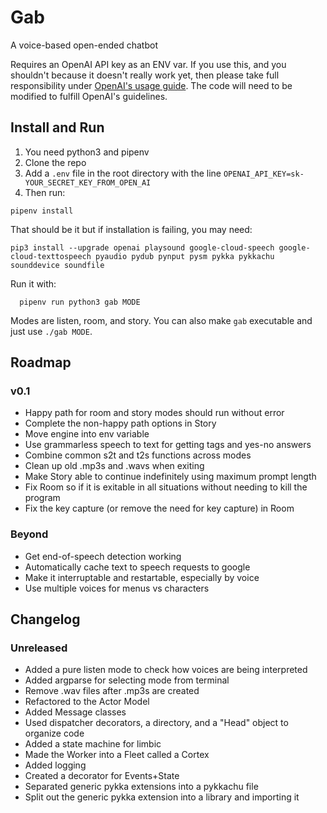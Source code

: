 # Gab

A voice-based open-ended chatbot

Requires an OpenAI API key as an ENV var. If you use this, and you shouldn't because it doesn't really work yet, then please take full responsibility under [OpenAI's usage guide](https://beta.openai.com/docs/going-live). The code will need to be modified to fulfill OpenAI's guidelines.

## Install and Run

1) You need python3 and pipenv
2) Clone the repo
3) Add a `.env` file in the root directory with the line `OPENAI_API_KEY=sk-YOUR_SECRET_KEY_FROM_OPEN_AI`
4) Then run:
```commandline
pipenv install
```

That should be it but if installation is failing, you may need:
```commandline
pip3 install --upgrade openai playsound google-cloud-speech google-cloud-texttospeech pyaudio pydub pynput pysm pykka pykkachu sounddevice soundfile
```

Run it with:
```commandline
  pipenv run python3 gab MODE
```
Modes are listen, room, and story. You can also make `gab` executable and just use `./gab MODE`.

## Roadmap
### v0.1
- Happy path for room and story modes should run without error
- Complete the non-happy path options in Story
- Move engine into env variable
- Use grammarless speech to text for getting tags and yes-no answers
- Combine common s2t and t2s functions across modes
- Clean up old .mp3s and .wavs when exiting
- Make Story able to continue indefinitely using maximum prompt length
- Fix Room so if it is exitable in all situations without needing to kill the program
- Fix the key capture (or remove the need for key capture) in Room
### Beyond
- Get end-of-speech detection working
- Automatically cache text to speech requests to google
- Make it interruptable and restartable, especially by voice
- Use multiple voices for menus vs characters

## Changelog
### Unreleased
- Added a pure listen mode to check how voices are being interpreted
- Added argparse for selecting mode from terminal
- Remove .wav files after .mp3s are created
- Refactored to the Actor Model
- Added Message classes
- Used dispatcher decorators, a directory, and a "Head" object to organize code
- Added a state machine for limbic
- Made the Worker into a Fleet called a Cortex
- Added logging
- Created a decorator for Events+State
- Separated generic pykka extensions into a pykkachu file
- Split out the generic pykka extension into a library and importing it
